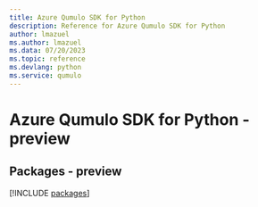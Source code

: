 ```yaml
---
title: Azure Qumulo SDK for Python
description: Reference for Azure Qumulo SDK for Python
author: lmazuel
ms.author: lmazuel
ms.data: 07/20/2023
ms.topic: reference
ms.devlang: python
ms.service: qumulo
---
```

# Azure Qumulo SDK for Python - preview
## Packages - preview
[!INCLUDE [packages](qumulo-index.md)]